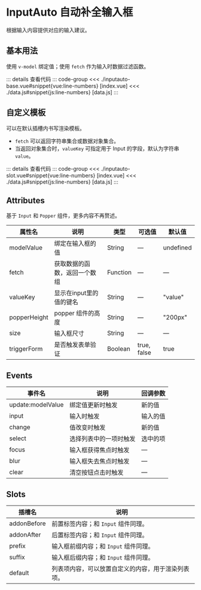 <script setup>
import inputAutoBase from "./inputauto-base.vue"
import inputAutoSlot from "./inputauto-slot.vue"
</script>

# InputAuto 自动补全输入框

根据输入内容提供对应的输入建议。

## 基本用法

使用 ```v-model``` 绑定值；使用 ```fetch``` 作为输入时数据过滤函数。

<inputAutoBase />

::: details 查看代码
::: code-group
<<< ./inputauto-base.vue#snippet{vue:line-numbers} [index.vue]
<<< ./data.js#snippet{js:line-numbers} [data.js]
:::






## 自定义模板

可以在默认插槽内书写渲染模板。

+ ```fetch```  可以返回字符串集合或数据对象集合。
+ 当返回对象集合时，```valueKey``` 可指定用于 Input 的字段，默认为字符串 ```value```。

<inputAutoSlot />

::: details 查看代码
::: code-group
<<< ./inputauto-slot.vue#snippet{vue:line-numbers} [index.vue]
<<< ./data.js#snippet{js:line-numbers} [data.js]
:::




## Attributes

基于 ```Input``` 和 ```Popper``` 组件，更多内容不再赘述。

<table>
  <thead>
    <tr>
      <th>属性名</th>
      <th>说明</th>
      <th>类型</th>
      <th>可选值</th>
      <th>默认值</th>
    </tr>
  </thead>
  <tbody>
    <tr>
      <td>modelValue</td>
      <td>绑定在输入框的值</td>
      <td>String</td>
      <td>—</td>
      <td>undefined</td>
    </tr>
    <tr>
      <td>fetch</td>
      <td>获取数据的函数，返回一个数组</td>
      <td>Function</td>
      <td>—</td>
      <td>—</td>
    </tr>
    <tr>
      <td>valueKey</td>
      <td>显示在input里的值的键名</td>
      <td>String</td>
      <td>—</td>
      <td>"value"</td>
    </tr>
    <tr>
      <td>popperHeight</td>
      <td>popper 组件的高度</td>
      <td>String</td>
      <td>—</td>
      <td>"200px"</td>
    </tr>
    <tr>
      <td>size</td>
      <td>输入框尺寸</td>
      <td>String</td>
      <td>—</td>
      <td>—</td>
    </tr>
    <tr>
      <td>triggerForm</td>
      <td>是否触发表单验证</td>
      <td>Boolean</td>
      <td>true, false</td>
      <td>true</td>
    </tr>
  </tbody>
</table>


## Events

<table>
  <thead>
    <tr>
      <th>事件名</th>
      <th>说明</th>
      <th>回调参数</th>
    </tr>
  </thead>
  <tbody>
    <tr>
      <td>update:modelValue</td>
      <td>绑定值更新时触发</td>
      <td>新的值</td>
    </tr>
    <tr>
      <td>input</td>
      <td>输入时触发</td>
      <td>输入的值</td>
    </tr>
    <tr>
      <td>change</td>
      <td>值改变时触发</td>
      <td>新的值</td>
    </tr>
    <tr>
      <td>select</td>
      <td>选择列表中的一项时触发</td>
      <td>选中的项</td>
    </tr>
    <tr>
      <td>focus</td>
      <td>输入框获得焦点时触发</td>
      <td>—</td>
    </tr>
    <tr>
      <td>blur</td>
      <td>输入框失去焦点时触发</td>
      <td>—</td>
    </tr>
    <tr>
      <td>clear</td>
      <td>清空按钮点击时触发</td>
      <td>—</td>
    </tr>
  </tbody>
</table>


## Slots

<table>
  <thead>
    <tr>
      <th>插槽名</th>
      <th>说明</th>
    </tr>
  </thead>
  <tbody>
    <tr>
      <td>addonBefore</td>
      <td>前置标签内容；和 <code>Input</code> 组件同理。</td>
    </tr>
    <tr>
      <td>addonAfter</td>
      <td>后置标签内容；和 <code>Input</code> 组件同理。</td>
    </tr>
    <tr>
      <td>prefix</td>
      <td>输入框前缀内容；和 <code>Input</code> 组件同理。</td>
    </tr>
    <tr>
      <td>suffix</td>
      <td>输入框后缀内容；和 <code>Input</code> 组件同理。</td>
    </tr>
    <tr>
      <td>default</td>
      <td>列表项内容，可以放置自定义的内容，用于渲染列表项。</td>
    </tr>
  </tbody>
</table>
